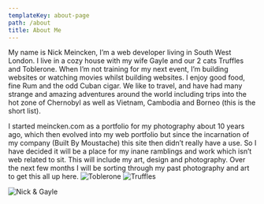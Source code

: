 ```yaml
---
templateKey: about-page
path: /about
title: About Me
---
```

My name is Nick Meincken, I’m a web developer living in South West London. I
live in a cozy house with my wife Gayle and our 2 cats Truffles and Toblerone.
When I’m not training for my next event, I’m building websites or watching
movies whilst building websites. I enjoy good food, fine Rum and the odd Cuban
cigar. We like to travel, and have had many strange and amazing adventures
around the world including trips into the hot zone of Chernobyl as well as
Vietnam, Cambodia and Borneo (this is the short list).

I started meincken.com as a portfolio for my photography about 10 years ago,
which then evolved into my web portfolio but since the incarnation of my company
(Built By Moustache) this site then didn’t really have a use. So I have decided
it will be a place for my inane ramblings and work which isn’t web related to sit.
This will include my art, design and photography. Over the next few months I
will be sorting through my past photography and art to get this all up here.
![Toblerone](https://res.cloudinary.com/dbqtfbchc/image/upload/v1611178494/IMG_20150603_221336-300x300_xkzzon.jpg "Stink cat")
![Truffles](https://res.cloudinary.com/dbqtfbchc/image/upload/v1611178494/IMG_20150603_221447-300x300_pte24p.jpg "Princess Truffles")

![Nick & Gayle](https://res.cloudinary.com/dbqtfbchc/image/upload/v1611178494/nick-and-gayle-kinabalu_oehgvg.jpg "Nick & Gayle")